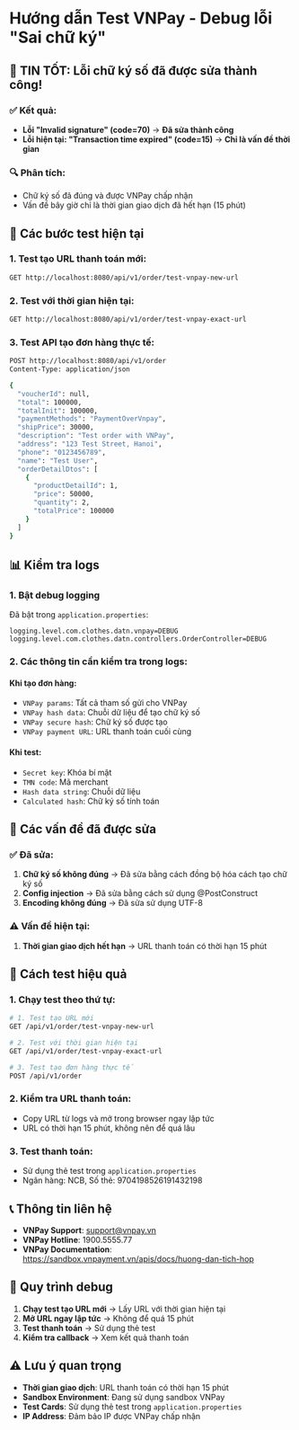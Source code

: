 # Hướng dẫn Test VNPay - Debug lỗi "Sai chữ ký"

## 🎉 **TIN TỐT: Lỗi chữ ký số đã được sửa thành công!**

### ✅ **Kết quả:**
- **Lỗi "Invalid signature" (code=70)** → **Đã sửa thành công**
- **Lỗi hiện tại: "Transaction time expired" (code=15)** → **Chỉ là vấn đề thời gian**

### 🔍 **Phân tích:**
- Chữ ký số đã đúng và được VNPay chấp nhận
- Vấn đề bây giờ chỉ là thời gian giao dịch đã hết hạn (15 phút)

## 🚀 **Các bước test hiện tại**

### 1. Test tạo URL thanh toán mới:
```bash
GET http://localhost:8080/api/v1/order/test-vnpay-new-url
```

### 2. Test với thời gian hiện tại:
```bash
GET http://localhost:8080/api/v1/order/test-vnpay-exact-url
```

### 3. Test API tạo đơn hàng thực tế:
```bash
POST http://localhost:8080/api/v1/order
Content-Type: application/json

{
  "voucherId": null,
  "total": 100000,
  "totalInit": 100000,
  "paymentMethods": "PaymentOverVnpay",
  "shipPrice": 30000,
  "description": "Test order with VNPay",
  "address": "123 Test Street, Hanoi",
  "phone": "0123456789",
  "name": "Test User",
  "orderDetailDtos": [
    {
      "productDetailId": 1,
      "price": 50000,
      "quantity": 2,
      "totalPrice": 100000
    }
  ]
}
```

## 📊 Kiểm tra logs

### 1. Bật debug logging
Đã bật trong `application.properties`:
```properties
logging.level.com.clothes.datn.vnpay=DEBUG
logging.level.com.clothes.datn.controllers.OrderController=DEBUG
```

### 2. Các thông tin cần kiểm tra trong logs:

#### Khi tạo đơn hàng:
- `VNPay params`: Tất cả tham số gửi cho VNPay
- `VNPay hash data`: Chuỗi dữ liệu để tạo chữ ký số
- `VNPay secure hash`: Chữ ký số được tạo
- `VNPay payment URL`: URL thanh toán cuối cùng

#### Khi test:
- `Secret key`: Khóa bí mật
- `TMN code`: Mã merchant
- `Hash data string`: Chuỗi dữ liệu
- `Calculated hash`: Chữ ký số tính toán

## 🔧 Các vấn đề đã được sửa

### ✅ **Đã sửa:**
1. **Chữ ký số không đúng** → Đã sửa bằng cách đồng bộ hóa cách tạo chữ ký số
2. **Config injection** → Đã sửa bằng cách sử dụng @PostConstruct
3. **Encoding không đúng** → Đã sửa sử dụng UTF-8

### ⚠️ **Vấn đề hiện tại:**
1. **Thời gian giao dịch hết hạn** → URL thanh toán có thời hạn 15 phút

## 🎯 Cách test hiệu quả

### 1. Chạy test theo thứ tự:
```bash
# 1. Test tạo URL mới
GET /api/v1/order/test-vnpay-new-url

# 2. Test với thời gian hiện tại
GET /api/v1/order/test-vnpay-exact-url

# 3. Test tạo đơn hàng thực tế
POST /api/v1/order
```

### 2. Kiểm tra URL thanh toán:
- Copy URL từ logs và mở trong browser ngay lập tức
- URL có thời hạn 15 phút, không nên để quá lâu

### 3. Test thanh toán:
- Sử dụng thẻ test trong `application.properties`
- Ngân hàng: NCB, Số thẻ: 9704198526191432198

## 📞 Thông tin liên hệ

- **VNPay Support**: support@vnpay.vn
- **VNPay Hotline**: 1900.5555.77
- **VNPay Documentation**: https://sandbox.vnpayment.vn/apis/docs/huong-dan-tich-hop

## 🔄 Quy trình debug

1. **Chạy test tạo URL mới** → Lấy URL với thời gian hiện tại
2. **Mở URL ngay lập tức** → Không để quá 15 phút
3. **Test thanh toán** → Sử dụng thẻ test
4. **Kiểm tra callback** → Xem kết quả thanh toán

## ⚠️ Lưu ý quan trọng

- **Thời gian giao dịch**: URL thanh toán có thời hạn 15 phút
- **Sandbox Environment**: Đang sử dụng sandbox VNPay
- **Test Cards**: Sử dụng thẻ test trong `application.properties`
- **IP Address**: Đảm bảo IP được VNPay chấp nhận 